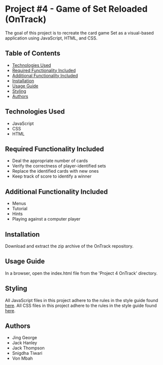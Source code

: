 # Project #4 - Game of Set Reloaded (OnTrack)
The goal of this project is to recreate the card game Set as a visual-based application using JavaScript, HTML, and CSS.

## Table of Contents
* [Technologies Used](#technologies-used)
* [Required Functionality Included](#required-functionality)
* [Additional Functionality Included](#additional-functionality)
* [Installation](#installation)
* [Usage Guide](#usage-guide)
* [Styling](#styling)
* [Authors](#authors)

## Technologies Used
* JavaScript
* CSS
* HTML

## Required Functionality Included
- Deal the appropriate number of cards
- Verify the correctness of player-identified sets
- Replace the identified cards with new ones
- Keep track of score to identify a winner

## Additional Functionality Included
- Menus
- Tutorial
- Hints
- Playing against a computer player

## Installation
Download and extract the zip archive of the OnTrack repository.

## Usage Guide
In a browser, open the index.html file from the 'Project 4 OnTrack' directory.

## Styling
All JavaScript files in this project adhere to the rules in the style guide found [here](https://github.com/airbnb/javascript).
All CSS files in this project adhere to the rules in the style guide found [here](https://github.com/airbnb/css).

## Authors
- Jing George
- Jack Hanley
- Jack Thompson
- Snigdha Tiwari
- Von Mbah
